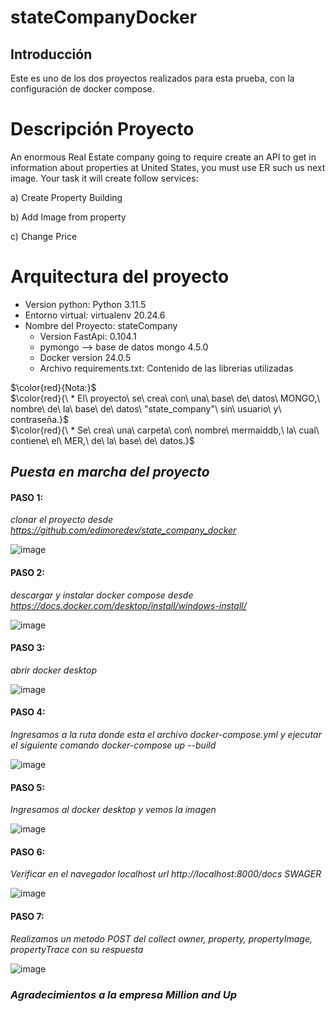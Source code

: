 # stateCompanyDocker

## Introducción
Este es uno de los dos proyectos realizados para esta prueba, con la configuración de docker compose.

# Descripción Proyecto
An enormous Real Estate company going to require create an API to get in information about 
properties at United States, you must use ER such us next image. Your task it will create follow 
services:

a) Create Property Building

b) Add Image from property

c) Change Price


# Arquitectura del proyecto

- Version python: Python 3.11.5
- Entorno virtual: virtualenv 20.24.6
- Nombre del Proyecto: stateCompany
  - Version FastApi: 0.104.1 
  - pymongo --> base de datos mongo 4.5.0
  - Docker version 24.0.5
  - Archivo requirements.txt: Contenido de las librerias utilizadas

$\color{red}{Nota:}$\
   $\color{red}{\  * El\ proyecto\ se\ crea\ con\ una\ base\ de\ datos\ MONGO,\ nombre\ de\ la\ base\ de\ datos\ "state_company"\ sin\ usuario\ y\ contraseña.}$\
   $\color{red}{\  * Se\ crea\ una\ carpeta\ con\ nombre\ mermaiddb,\ la\ cual\ contiene\ el\ MER,\ de\ la\ base\ de\ datos.}$


## *Puesta en marcha del proyecto*
#### PASO 1:
*clonar el proyecto desde https://github.com/edimoredev/state_company_docker*

![image](https://github.com/edimoredev/state_company_docker/assets/125479887/6a87520c-e46d-4016-849b-6f44b72fd628)
#### PASO 2:
*descargar y instalar docker compose desde https://docs.docker.com/desktop/install/windows-install/*

![image](https://github.com/edimoredev/state_company_docker/assets/125479887/8626b818-9b6d-452c-9334-f447825ba036)
#### PASO 3:
*abrir docker desktop*

![image](https://github.com/edimoredev/state_company_docker/assets/125479887/2bc97b13-170c-4e6a-8bc4-eb065e5d904c)
#### PASO 4:
*Ingresamos a la ruta donde esta el archivo docker-compose.yml y ejecutar el siguiente comando  docker-compose up --build*
  
![image](https://github.com/edimoredev/state_company_docker/assets/125479887/565a13e6-fb6a-499a-822b-1e31967b66b4)
#### PASO 5:
*Ingresamos al docker desktop y vemos la imagen*

![image](https://github.com/edimoredev/state_company_docker/assets/125479887/c965b249-3561-4de6-8298-22979bc5648d)

#### PASO 6:
*Verificar en el navegador localhost url http://localhost:8000/docs SWAGER*

![image](https://github.com/edimoredev/state_company_docker/assets/125479887/afb9bfd1-9886-4aba-b7ba-e0f30833120d)

#### PASO 7:
*Realizamos un metodo POST del collect owner, property, propertyImage, propertyTrace con su respuesta*

![image](https://github.com/edimoredev/state_company_docker/assets/125479887/a64f50fa-70b1-44f9-8ef7-d4fb78f54ecc)

### *Agradecimientos a la empresa Million and Up*










